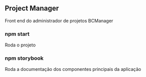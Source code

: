 ## Project Manager

Front end do administrador de projetos BCManager


### npm start

Roda o projeto

### npm storybook

Roda a documentação dos componentes principais da aplicação